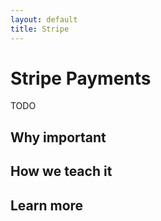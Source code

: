 ```yaml
---
layout: default
title: Stripe
---
```


Stripe Payments
===
TODO


Why important
---



How we teach it
---


Learn more
---

